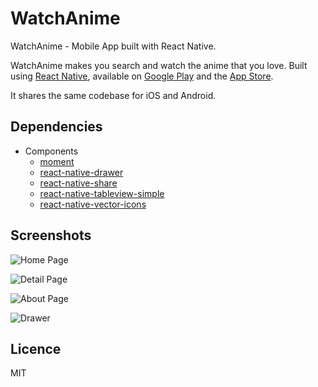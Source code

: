 # WatchAnime

WatchAnime - Mobile App built with React Native.

WatchAnime makes you search and watch the anime that you love. Built using [React Native](https://facebook.github.io/react-native/), available on [Google Play](https://play.google.com/store/apps/details?id=) and the [App Store](https://itunes.apple.com/us/app/).

It shares the same codebase for iOS and Android.


## Dependencies

  - Components
    - [moment](https://github.com/moment/moment)
    - [react-native-drawer](https://github.com/root-two/react-native-drawer)
    - [react-native-share](https://github.com/EstebanFuentealba/react-native-share)
    - [react-native-tableview-simple](https://github.com/Purii/react-native-tableview-simple)
    - [react-native-vector-icons](https://github.com/oblador/react-native-vector-icons)


## Screenshots

  ![Home Page](/img/screenshots/home-page.png)

  ![Detail Page](/img/screenshots/detail-page.png)

  ![About Page](/img/screenshots/about-page.png)

  ![Drawer](/img/screenshots/drawer.png)


## Licence

MIT
